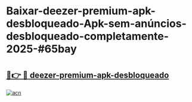 # Baixar-deezer-premium-apk-desbloqueado-Apk-sem-anúncios-desbloqueado-completamente-2025-#65bay

# <h2><a href="https://ainizakaria.my?title=deezer-premium-apk-desbloqueado&ref=24M">🔗👉 🔴 deezer-premium-apk-desbloqueado</a></h2>

[![acn](https://github.com/user-attachments/assets/0f9c940e-d8b0-45ae-aac7-cd30a18b3e1c)](https://ainizakaria.my?title=deezer-premium-apk-desbloqueado&ref=24M)

